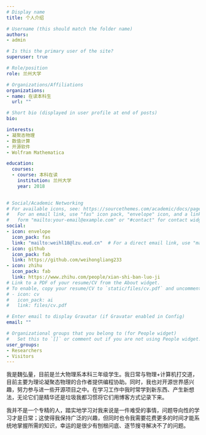 ```yaml
---
# Display name
title: 个人介绍

# Username (this should match the folder name)
authors:
- admin

# Is this the primary user of the site?
superuser: true

# Role/position
role: 兰州大学

# Organizations/Affiliations
organizations:
- name: 在读本科生
  url: ""

# Short bio (displayed in user profile at end of posts)
bio: 

interests:
- 凝聚态物理
- 数值计算
- 开源软件
- Wolfram Mathematica

education:
  courses:
  - course: 本科在读
    institution: 兰州大学
    year: 2018
  

# Social/Academic Networking
# For available icons, see: https://sourcethemes.com/academic/docs/page-builder/#icons
#   For an email link, use "fas" icon pack, "envelope" icon, and a link in the
#   form "mailto:your-email@example.com" or "#contact" for contact widget.
social:
- icon: envelope
  icon_pack: fas
  link: "mailto:weihl18@lzu.eud.cn"  # For a direct email link, use "mailto:test@example.org".
- icon: github
  icon_pack: fab
  link: https://github.com/weihongliang233
- icon: zhihu
  icon_pack: fab
  link: https://www.zhihu.com/people/xian-shi-ban-luo-ji
# Link to a PDF of your resume/CV from the About widget.
# To enable, copy your resume/CV to `static/files/cv.pdf` and uncomment the lines below.
# - icon: cv
#   icon_pack: ai
#   link: files/cv.pdf

# Enter email to display Gravatar (if Gravatar enabled in Config)
email: ""

# Organizational groups that you belong to (for People widget)
#   Set this to `[]` or comment out if you are not using People widget.
user_groups:
- Researchers
- Visitors
---
```


我是魏弘量，目前是兰大物理系本科三年级学生。我日常与物理+计算机打交道，目前主要为理论凝聚态物理的合作者提供编程协助。同时，我也对开源世界感兴趣，努力参与进一些开源项目之中。在学习工作中我时常学到新东西、产生新想法，无论它们是精华还是垃圾我都习惯将它们用博客方式记录下来。

我并不是一个专精的人，踏实地学习对我来说是一件难受的事情，问题导向性的学习才是日常；这使得我保持广泛的兴趣，但同时也令我需要花费更多的时间才能系统地掌握所需的知识，幸运的是很少有刨根问底、逐节搜寻解决不了的问题。
